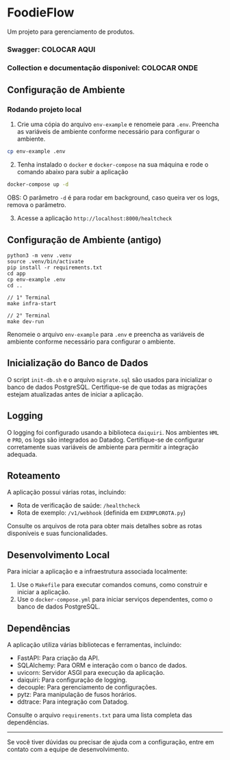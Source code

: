 # FoodieFlow
Um projeto para gerenciamento de produtos.

### Swagger: COLOCAR AQUI 
### Collection e documentação disponivel: COLOCAR ONDE

## Configuração de Ambiente
### Rodando projeto local

1. Crie uma cópia do arquivo `env-example` e renomeie para `.env`. Preencha as variáveis de ambiente conforme necessário para configurar o ambiente.

```bash
cp env-example .env
```

2. Tenha instalado o `docker` e `docker-compose` na sua máquina e rode o comando abaixo para subir a aplicação

```bash
docker-compose up -d
```

OBS: O parâmetro `-d` é para rodar em background, caso queira ver os logs, remova o parâmetro.

3. Acesse a aplicação `http://localhost:8000/healtcheck`

## Configuração de Ambiente (antigo)

```
python3 -m venv .venv
source .venv/bin/activate
pip install -r requirements.txt
cd app
cp env-example .env
cd ..
 
// 1° Terminal
make infra-start

// 2° Terminal
make dev-run
```


Renomeie o arquivo `env-example` para `.env` e preencha as variáveis de ambiente conforme necessário para configurar o ambiente.

## Inicialização do Banco de Dados

O script `init-db.sh` e o arquivo `migrate.sql` são usados para inicializar o banco de dados PostgreSQL. Certifique-se de que todas as migrações estejam atualizadas antes de iniciar a aplicação.

## Logging

O logging foi configurado usando a biblioteca `daiquiri`. Nos ambientes `HML` e `PRD`, os logs são integrados ao Datadog. Certifique-se de configurar corretamente suas variáveis de ambiente para permitir a integração adequada.

## Roteamento

A aplicação possui várias rotas, incluindo:

- Rota de verificação de saúde: `/healthcheck`
- Rota de exemplo: `/v1/webhook` (definida em `EXEMPLOROTA.py`)

Consulte os arquivos de rota para obter mais detalhes sobre as rotas disponíveis e suas funcionalidades.

## Desenvolvimento Local

Para iniciar a aplicação e a infraestrutura associada localmente:

1. Use o `Makefile` para executar comandos comuns, como construir e iniciar a aplicação.
2. Use o `docker-compose.yml` para iniciar serviços dependentes, como o banco de dados PostgreSQL.

## Dependências

A aplicação utiliza várias bibliotecas e ferramentas, incluindo:

- FastAPI: Para criação da API.
- SQLAlchemy: Para ORM e interação com o banco de dados.
- uvicorn: Servidor ASGI para execução da aplicação.
- daiquiri: Para configuração de logging.
- decouple: Para gerenciamento de configurações.
- pytz: Para manipulação de fusos horários.
- ddtrace: Para integração com Datadog.

Consulte o arquivo `requirements.txt` para uma lista completa das dependências.

---

Se você tiver dúvidas ou precisar de ajuda com a configuração, entre em contato com a equipe de desenvolvimento.

